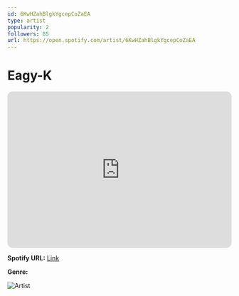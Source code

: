 ```yaml
---
id: 6KwHZahBlgkYgcepCoZaEA
type: artist
popularity: 2
followers: 85
url: https://open.spotify.com/artist/6KwHZahBlgkYgcepCoZaEA
---
```

# Eagy-K

<iframe style="border-radius:12px" src="https://open.spotify.com/embed/artist/6KwHZahBlgkYgcepCoZaEA" width="100%" height="352" frameBorder="0" allowfullscreen="" allow="autoplay; clipboard-write; encrypted-media; fullscreen; picture-in-picture" loading="lazy"></iframe>

**Spotify URL:** [Link](https://open.spotify.com/artist/6KwHZahBlgkYgcepCoZaEA)

**Genre:** 

![Artist](https://i.scdn.co/image/ab6761610000e5eb43b061963a56f11453184b35)
